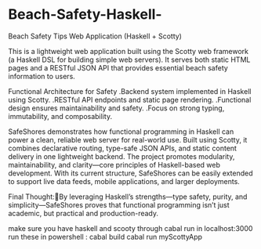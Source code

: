 # Beach-Safety-Haskell-

Beach Safety Tips Web Application (Haskell + Scotty)

This is a lightweight web application built using the Scotty web framework (a Haskell DSL for building simple web servers). It serves both static HTML pages and a RESTful JSON API that provides essential beach safety information to users.

Functional Architecture for Safety
.Backend system implemented in Haskell using Scotty.
.RESTful API endpoints and static page rendering.
.Functional design ensures maintainability and safety.
.Focus on strong typing, immutability, and composability.


SafeShores demonstrates how functional programming in Haskell can power a clean, reliable web server for real-world use.
Built using Scotty, it combines declarative routing, type-safe JSON APIs, and static content delivery in one lightweight backend.
The project promotes modularity, maintainability, and clarity—core principles of Haskell-based web development.
With its current structure, SafeShores can be easily extended to support live data feeds, mobile applications, and larger deployments.



Final Thought:By leveraging Haskell’s strengths—type safety, purity, and simplicity—SafeShores proves that functional programming isn’t just academic, but practical and production-ready.

make sure you have haskell and scooty through cabal
run in localhost:3000
run these in powershell : cabal build
                          cabal run myScottyApp
